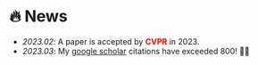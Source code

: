 # 🔥 News
- *2023.02*: A paper is accepted by **<font color="red">CVPR</font>** in 2023.
- *2023.03*: My [google scholar](https://scholar.google.com/citations?user=eqVvhiQAAAAJ) citations have exceeded 800! 🎉🎉 

